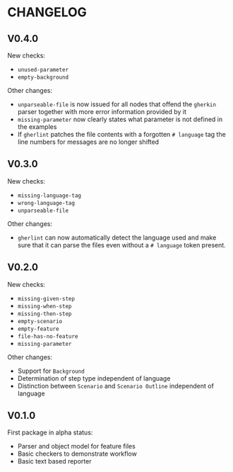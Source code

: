 # CHANGELOG

## V0.4.0
New checks:
* ``unused-parameter``
* ``empty-background``

Other changes:
* ``unparseable-file`` is now issued for all nodes that offend the ``gherkin`` parser together with more error information provided by it
* ``missing-parameter`` now clearly states what parameter is not defined in the examples
* If ``gherlint`` patches the file contents with a forgotten ``# language`` tag the line numbers for messages
are no longer shifted

## V0.3.0
New checks:
* ``missing-language-tag``
* ``wrong-language-tag``
* ``unparseable-file``

Other changes:
* ``gherlint`` can now automatically detect the language used and make sure that it can parse the files
even without a ``# language`` token present.

## V0.2.0
New checks:
* ``missing-given-step``
* ``missing-when-step``
* ``missing-then-step``
* ``empty-scenario``
* ``empty-feature``
* ``file-has-no-feature``
* ``missing-parameter``

Other changes:
* Support for ``Background``
* Determination of step type independent of language
* Distinction between ``Scenario`` and ``Scenario Outline`` independent of language

## V0.1.0
First package in alpha status:
* Parser and object model for feature files
* Basic checkers to demonstrate workflow
* Basic text based reporter
